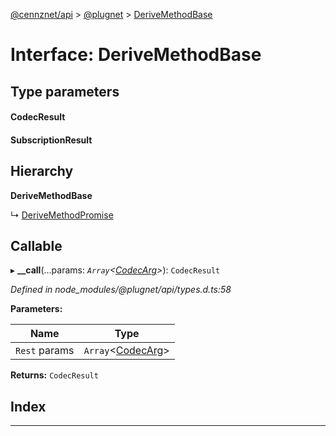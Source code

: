 [@cennznet/api](../README.md) > [@plugnet](../modules/_plugnet.md) > [DeriveMethodBase](../interfaces/_plugnet.derivemethodbase.md)

# Interface: DeriveMethodBase

## Type parameters
#### CodecResult 
#### SubscriptionResult 
## Hierarchy

**DeriveMethodBase**

↳  [DeriveMethodPromise](_plugnet.derivemethodpromise.md)

## Callable
▸ **__call**(...params: *`Array`<[CodecArg](../modules/_plugnet.md#codecarg)>*): `CodecResult`

*Defined in node_modules/@plugnet/api/types.d.ts:58*

**Parameters:**

| Name | Type |
| ------ | ------ |
| `Rest` params | `Array`<[CodecArg](../modules/_plugnet.md#codecarg)> |

**Returns:** `CodecResult`

## Index

---

